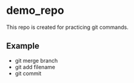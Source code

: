# demo_repo

This repo is created for practicing git commands.

## Example
* git merge branch
* git add filename
* git commit
